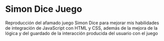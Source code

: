 # Simon Dice Juego

Reproducción del afamado juego Simon Dice para mejorar mis habilidades de 
integración de JavaScript con HTML y CSS, además de la mejora de la lógica 
y del guardado de la interacción producida del usuario con el juego
